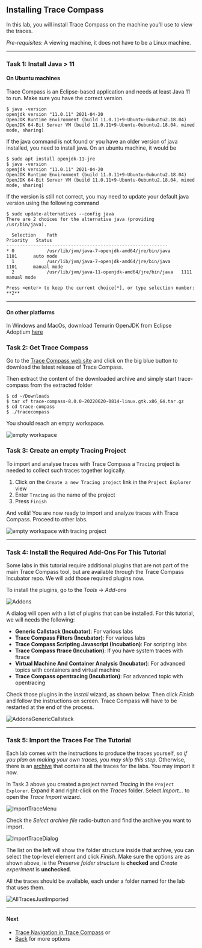 ## Installing Trace Compass

In this lab, you will install Trace Compass on the machine you'll use to view the traces.

*Pre-requisites*: A viewing machine, it does not have to be a Linux machine.

- - -

### Task 1: Install Java > 11

#### On Ubuntu machines

Trace Compass is an Eclipse-based application and needs at least Java 11 to run. Make sure you have the correct version.

```
$ java -version
openjdk version "11.0.11" 2021-04-20
OpenJDK Runtime Environment (build 11.0.11+9-Ubuntu-0ubuntu2.18.04)
OpenJDK 64-Bit Server VM (build 11.0.11+9-Ubuntu-0ubuntu2.18.04, mixed mode, sharing)
```

If the java command is not found or you have an older version of java installed, you need to install java. On an ubuntu machine, it would be

```
$ sudo apt install openjdk-11-jre
$ java -version
openjdk version "11.0.11" 2021-04-20
OpenJDK Runtime Environment (build 11.0.11+9-Ubuntu-0ubuntu2.18.04)
OpenJDK 64-Bit Server VM (build 11.0.11+9-Ubuntu-0ubuntu2.18.04, mixed mode, sharing)
```

If the version is still not correct, you may need to update your default java version using the following command

```
$ sudo update-alternatives --config java
There are 2 choices for the alternative java (providing /usr/bin/java).

  Selection    Path                                            Priority   Status
------------------------------------------------------------
* 0            /usr/lib/jvm/java-7-openjdk-amd64/jre/bin/java      1101      auto mode
  1            /usr/lib/jvm/java-7-openjdk-amd64/jre/bin/java      1101      manual mode
  2            /usr/lib/jvm/java-11-openjdk-amd64/jre/bin/java   1111      manual mode

Press <enter> to keep the current choice[*], or type selection number: **2**
```

- - -

#### On other platforms

In Windows and MacOs, download Temurin OpenJDK from Eclipse Adoptium [here](https://adoptium.net/)

### Task 2: Get Trace Compass

Go to the [Trace Compass web site](http://tracecompass.org) and click on the big blue button to download the latest release of Trace Compass.

Then extract the content of the downloaded archive and simply start trace-compass from the extracted folder

```
$ cd ~/Downloads
$ tar xf trace-compass-8.0.0-20220620-0814-linux.gtk.x86_64.tar.gz
$ cd trace-compass
$ ./tracecompass
```

You should reach an empty workspace. 

![empty workspace](screenshots/emptyWorkspace.png "Trace Compass empty workspace")

### Task 3: Create an empty Tracing Project

To import and analyse traces with Trace Compass a `Tracing` project is needed to collect such traces together logically.

1. Click on the `Create a new Tracing project` link in the `Project Explorer` view
2. Enter `Tracing` as the name of the project
3. Press `Finish`

And voilà! You are now ready to import and analyze traces with Trace Compass. Proceed to other labs.

![empty workspace with tracing project](screenshots/emptyWorkspaceWithTracing.png "Trace Compass empty workspace")


- - -

### Task 4: Install the Required Add-Ons For This Tutorial

Some labs in this tutorial require additional plugins that are not part of the main Trace Compass tool, but are available through the Trace Compass Incubator repo.  We will add those required plugins now.

To install the plugins, go to the *Tools* -> *Add-ons*

![Addons](screenshots/addons.png "Addons")

A dialog will open with a list of plugins that can be installed. For this tutorial, we will needs the following:

* **Generic Callstack (Incubator)**: For various labs
* **Trace Compass Filters (Incubator)**: For various labs
* **Trace Compass Scripting Javascript (Incubation)**: For scripting labs
* **Trace Compass ftrace (Incubation)**: If you have system traces with ftrace
* **Virtual Machine And Container Analysis (Incubator)**: For advanced topics with containers and virtual machine
* **Trace Compass opentracing (Incubation)**: For advanced topic with opentracing

Check those plugins in the *Install* wizard, as shown below. Then click *Finish* and follow the instructions on screen. Trace Compass will have to be restarted at the end of the process.

![AddonsGenericCallstack](screenshots/genericCallStackAddons.png "Addons GenericCallstack")

- - -

### Task 5: Import the Traces For The Tutorial

Each lab comes with the instructions to produce the traces yourself, so *if you plan on making your own traces, you may skip this step*. Otherwise, there is an [archive](../TraceCompassTutorialTraces.tgz) that contains all the traces for the labs. You may import it now.

In Task 3 above you created a project named *Tracing* in the ``Project Explorer``. Expand it and right-click on the *Traces* folder. Select *Import...* to open the *Trace Import* wizard.

![ImportTraceMenu](screenshots/importTraceMenu.png "Trace Compass Import Trace Menu")

Check the *Select archive file* radio-button and find the archive you want to import.

![ImportTraceDialog](screenshots/importTraceDialog.png "Trace Compass Import Trace Dialog")

The list on the left will show the folder structure inside that archive, you can select the top-level element and click *Finish*. Make sure the options are as shown above, ie the *Preserve folder structure* is **checked** and *Create experiment* is **unchecked**.

All the traces should be available, each under a folder named for the lab that uses them.

![AllTracesJustImported](screenshots/tutorialTracesImported.png "Tutorial Traces Imported")

- - -

#### Next

* [Trace Navigation in Trace Compass](../101-analyze-system-trace-in-tracecompass)
or
* [Back](../) for more options
